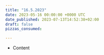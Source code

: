 ```yaml
---
title: "16.5.2023"
date: 2023-05-16 00:00:00 +0000 UTC
date_published: 2023-07-13T14:52:38+02:00
draft: false
pizzas_consumed: 

---
```


- Content
